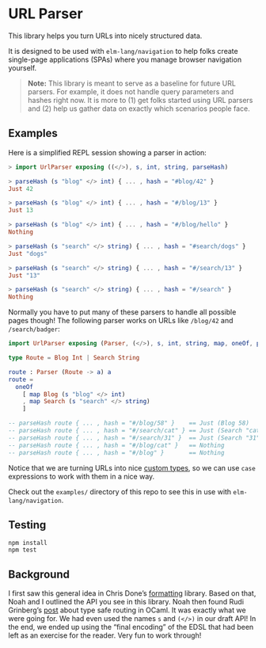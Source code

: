 # URL Parser

This library helps you turn URLs into nicely structured data.

It is designed to be used with `elm-lang/navigation` to help folks create single-page applications (SPAs) where you manage browser navigation yourself.

> **Note:** This library is meant to serve as a baseline for future URL parsers. For example, it does not handle query parameters and hashes right now. It is more to (1) get folks started using URL parsers and (2) help us gather data on exactly which scenarios people face.


## Examples

Here is a simplified REPL session showing a parser in action:

```elm
> import UrlParser exposing ((</>), s, int, string, parseHash)

> parseHash (s "blog" </> int) { ... , hash = "#blog/42" }
Just 42

> parseHash (s "blog" </> int) { ... , hash = "#/blog/13" }
Just 13

> parseHash (s "blog" </> int) { ... , hash = "#/blog/hello" }
Nothing

> parseHash (s "search" </> string) { ... , hash = "#search/dogs" }
Just "dogs"

> parseHash (s "search" </> string) { ... , hash = "#/search/13" }
Just "13"

> parseHash (s "search" </> string) { ... , hash = "#/search" }
Nothing
```

Normally you have to put many of these parsers to handle all possible pages though! The following parser works on URLs like `/blog/42` and `/search/badger`:

```elm
import UrlParser exposing (Parser, (</>), s, int, string, map, oneOf, parseHash)

type Route = Blog Int | Search String

route : Parser (Route -> a) a
route =
  oneOf
    [ map Blog (s "blog" </> int)
    , map Search (s "search" </> string)
    ]

-- parseHash route { ... , hash = "#/blog/58" }    == Just (Blog 58)
-- parseHash route { ... , hash = "#/search/cat" } == Just (Search "cat")
-- parseHash route { ... , hash = "#/search/31" }  == Just (Search "31")
-- parseHash route { ... , hash = "#/blog/cat" }   == Nothing
-- parseHash route { ... , hash = "#/blog" }       == Nothing
```

Notice that we are turning URLs into nice [custom types](https://guide.elm-lang.org/types/custom_types.html), so we can use `case` expressions to work with them in a nice way.

Check out the `examples/` directory of this repo to see this in use with `elm-lang/navigation`.


## Testing

```
npm install
npm test
```

## Background

I first saw this general idea in Chris Done&rsquo;s [formatting][] library. Based on that, Noah and I outlined the API you see in this library. Noah then found Rudi Grinberg&rsquo;s [post][] about type safe routing in OCaml. It was exactly what we were going for. We had even used the names `s` and `(</>)` in our draft API! In the end, we ended up using the &ldquo;final encoding&rdquo; of the EDSL that had been left as an exercise for the reader. Very fun to work through!

[formatting]: http://chrisdone.com/posts/formatting
[post]: http://rgrinberg.com/posts/primitive-type-safe-routing/
